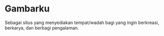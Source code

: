 # Gambarku
Sebagai situs yang menyediakan tempat/wadah bagi yang ingin berkreasi, berkarya, dan berbagi pengalaman.

